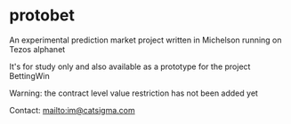 # protobet
An experimental prediction market project written in Michelson running on Tezos alphanet

It's for study only and also available as a prototype for the project BettingWin 

Warning: the contract level value restriction has not been added yet

Contact: [mailto:im@catsigma.com](im@catsigma.com)